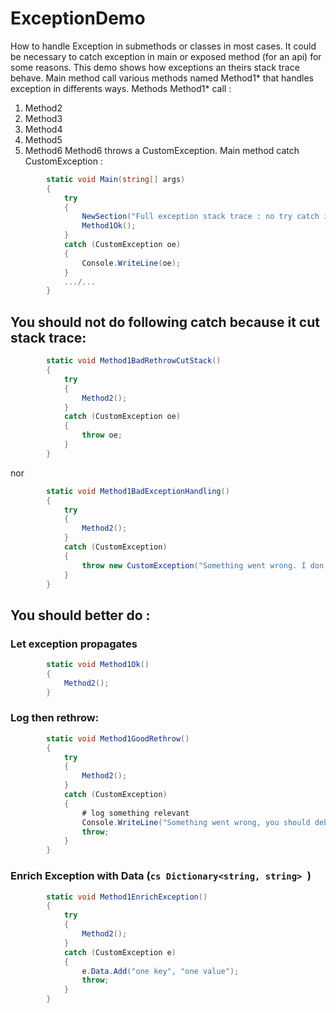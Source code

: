 # ExceptionDemo
How to handle Exception in submethods or classes in most cases. It could be necessary to catch exception in main or exposed method (for an api) for some reasons. This demo shows how exceptions an theirs stack trace behave. 
Main method call various methods named Method1* that handles exception in differents ways. Methods Method1* call :
1. Method2
2. Method3
3. Method4
4. Method5
5. Method6
Method6 throws a CustomException. Main method catch CustomException :
```cs
        static void Main(string[] args)
        {
            try
            {
                NewSection("Full exception stack trace : no try catch in called methods");
                Method1Ok();
            }
            catch (CustomException oe)
            {
                Console.WriteLine(oe);
            }
			.../...
		}
```

## You should not do following catch because it cut stack trace:
```cs
        static void Method1BadRethrowCutStack()
        {
            try
            {
                Method2();
            }
            catch (CustomException oe)
            {
                throw oe;
            }
        }
```
nor
```cs
        static void Method1BadExceptionHandling()
        {
            try
            {
                Method2();
            }
            catch (CustomException)
            {
                throw new CustomException("Something went wrong. I don't know where");
            }
        }
```

## You should better do :
### Let exception propagates
```cs
        static void Method1Ok()
        {
            Method2();
        }
```
### Log then rethrow:
```cs
        static void Method1GoodRethrow()
        {
            try
            {
                Method2();
            }
            catch (CustomException)
            {
			    # log something relevant
				Console.WriteLine("Something went wrong, you should debug.");
                throw;
            }
        }
```
### Enrich Exception with Data (```cs Dictionary<string, string> ```)
```cs
        static void Method1EnrichException()
        {
            try
            {
                Method2();
            }
            catch (CustomException e)
            {
                e.Data.Add("one key", "one value");
                throw;
            }
        }
```
